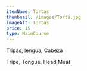```yaml
---
itemName: Tortas
thumbnail: /images/Torta.jpg
imageAlt: Tortas
price: 15
type: MainCourse
---
```

Tripas, lengua, Cabeza

Tripe, Tongue, Head Meat